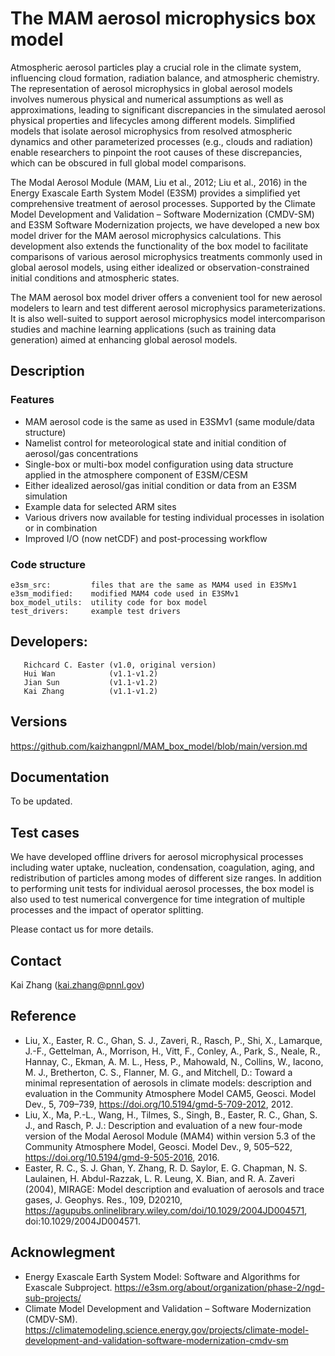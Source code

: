 # The MAM aerosol microphysics box model

Atmospheric aerosol particles play a crucial role in the climate system, influencing cloud formation, radiation balance, and atmospheric chemistry. The representation of aerosol microphysics in global aerosol models involves numerous physical and numerical assumptions as well as approximations, leading to significant discrepancies in the simulated aerosol physical properties and lifecycles among different models. Simplified models that isolate aerosol microphysics from resolved atmospheric dynamics and other parameterized processes (e.g., clouds and radiation) enable researchers to pinpoint the root causes of these discrepancies, which can be obscured in full global model comparisons.

The Modal Aerosol Module (MAM, Liu et al., 2012; Liu et al., 2016) in the Energy Exascale Earth System Model (E3SM) provides a simplified yet comprehensive treatment of aerosol processes. Supported by the Climate Model Development and Validation – Software Modernization (CMDV-SM) and E3SM Software Modernization projects, we have developed a new box model driver for the MAM aerosol microphysics calculations. This development also extends the functionality of the box model to facilitate comparisons of various aerosol microphysics treatments commonly used in global aerosol models, using either idealized or observation-constrained initial conditions and atmospheric states.

The MAM aerosol box model driver offers a convenient tool for new aerosol modelers to learn and test different aerosol microphysics parameterizations. It is also well-suited to support aerosol microphysics model intercomparison studies and machine learning applications (such as training data generation) aimed at enhancing global aerosol models.

## Description 

### Features  

- MAM aerosol code is the same as used in E3SMv1 (same module/data structure)
- Namelist control for meteorological state and initial condition of aerosol/gas concentrations 
- Single-box or multi-box model configuration using data structure applied in the atmosphere component of E3SM/CESM
- Either idealized aerosol/gas initial condition or data from an E3SM simulation
- Example data for selected ARM sites 
- Various drivers now available for testing individual processes in isolation or in combination
- Improved I/O (now netCDF) and post-processing workflow 

### Code structure 

```
e3sm_src:         files that are the same as MAM4 used in E3SMv1 
e3sm_modified:    modified MAM4 code used in E3SMv1
box_model_utils:  utility code for box model
test_drivers:     example test drivers 
```

## Developers: 

```
   Richcard C. Easter (v1.0, original version)  
   Hui Wan            (v1.1-v1.2) 
   Jian Sun           (v1.1-v1.2) 
   Kai Zhang          (v1.1-v1.2) 
```

## Versions

https://github.com/kaizhangpnl/MAM_box_model/blob/main/version.md 

## Documentation 

To be updated.  

## Test cases

We have developed offline drivers for aerosol microphysical processes including water uptake, nucleation, condensation, coagulation, aging, and redistribution of particles among modes of different size ranges. In addition to performing unit tests for individual aerosol processes, the box model is also used to test numerical convergence for time integration of multiple processes and the impact of operator splitting. 

Please contact us for more details. 

## Contact

Kai Zhang (kai.zhang@pnnl.gov) 

## Reference 

- Liu, X., Easter, R. C., Ghan, S. J., Zaveri, R., Rasch, P., Shi, X., Lamarque, J.-F., Gettelman, A., Morrison, H., Vitt, F., Conley, A., Park, S., Neale, R., Hannay, C., Ekman, A. M. L., Hess, P., Mahowald, N., Collins, W., Iacono, M. J., Bretherton, C. S., Flanner, M. G., and Mitchell, D.: Toward a minimal representation of aerosols in climate models: description and evaluation in the Community Atmosphere Model CAM5, Geosci. Model Dev., 5, 709–739, https://doi.org/10.5194/gmd-5-709-2012, 2012. 
- Liu, X., Ma, P.-L., Wang, H., Tilmes, S., Singh, B., Easter, R. C., Ghan, S. J., and Rasch, P. J.: Description and evaluation of a new four-mode version of the Modal Aerosol Module (MAM4) within version 5.3 of the Community Atmosphere Model, Geosci. Model Dev., 9, 505–522, https://doi.org/10.5194/gmd-9-505-2016, 2016.  
- Easter, R. C., S. J. Ghan, Y. Zhang, R. D. Saylor, E. G. Chapman, N. S. Laulainen, H. Abdul-Razzak, L. R. Leung, X. Bian, and R. A. Zaveri (2004), MIRAGE: Model description and evaluation of aerosols and trace gases, J. Geophys. Res., 109, D20210, https://agupubs.onlinelibrary.wiley.com/doi/10.1029/2004JD004571, doi:10.1029/2004JD004571.

## Acknowlegment 


- Energy Exascale Earth System Model: Software and Algorithms for Exascale Subproject. https://e3sm.org/about/organization/phase-2/ngd-sub-projects/ 
- Climate Model Development and Validation – Software Modernization (CMDV-SM). https://climatemodeling.science.energy.gov/projects/climate-model-development-and-validation-software-modernization-cmdv-sm 


